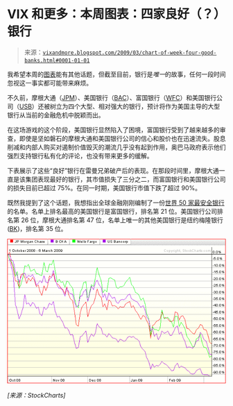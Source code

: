 <!--yml

分类：未分类

日期：2024-05-18 17:56:50

-->

# VIX 和更多：本周图表：四家良好（？）银行

> 来源：[`vixandmore.blogspot.com/2009/03/chart-of-week-four-good-banks.html#0001-01-01`](http://vixandmore.blogspot.com/2009/03/chart-of-week-four-good-banks.html#0001-01-01)

我希望本周的[图表](http://vixandmore.blogspot.com/search/label/chart%20of%20the%20week)能有其他话题，但截至目前，银行是*唯一*的故事，任何一段时间忽视这一事实都可能带来麻烦。

不久前，摩根大通（[JPM](http://vixandmore.blogspot.com/search/label/JPM)）、美国银行（[BAC](http://vixandmore.blogspot.com/search/label/BAC)）、富国银行（[WFC](http://vixandmore.blogspot.com/search/label/WFC)）和美国银行公司（[USB](http://vixandmore.blogspot.com/search/label/USB)）还被树立为四个大型、相对强大的银行，预计将作为美国主导的大型银行从当前的金融危机中脱颖而出。

在这场游戏的这个阶段，美国银行显然陷入了困境，富国银行受到了越来越多的审查，即使是坚如磐石的摩根大通和美国银行公司的信心和股价也在迅速流失。股息削减和内部人购买对遏制价值毁灭的潮流几乎没有起到作用，奥巴马政府表示他们强烈支持银行私有化的评论，也没有带来更多的缓解。

下表展示了这些“良好”银行在雷曼兄弟破产后的表现。在那段时间里，摩根大通一直是该集团表现最好的银行，其市值损失了三分之二，而富国银行和美国银行公司的损失目前已超过 75%。在同一时期，美国银行市值下跌了超过 90%。

既然我提到了这个话题，我想指出全球金融刚刚编制了一份[世界 50 家最安全银行](http://www.gfmag.com/admin/mods/abmRepository/root/Docs/2009/safest_mid_year.pdf)的名单。名单上排名最高的美国银行是富国银行，排名第 21 位。美国银行公司排名第 26 位，摩根大通排名第 47 位，名单上唯一的其他美国银行是纽约梅隆银行([BK](http://vixandmore.blogspot.com/search/label/BK))，排名第 35 位。

![](img/3186d1ed3d39acc5d537b26c2718bd6c.png)

*[来源：StockCharts]*
